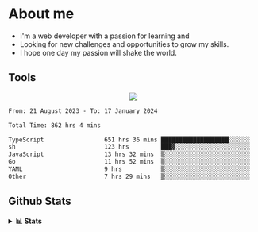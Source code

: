 
# About me
- I'm a web developer with a passion for learning and
- Looking for new challenges and opportunities to grow my skills.
- I hope one day my passion will shake the world.

## Tools
  
<p align="center">
  <a href="https://github.com/chaninlaw">
    <img src="https://skillicons.dev/icons?i=js,typescript,express,nodejs,react,next,postgres,mongodb,html,css,styledcomponents,tailwind,materialui,figma,git,github&perline=8" />
  </a>
</p>

<!--START_SECTION:waka-->

```txt
From: 21 August 2023 - To: 17 January 2024

Total Time: 862 hrs 4 mins

TypeScript                 651 hrs 36 mins ███████████████████░░░░░░   75.59 %
sh                         123 hrs         ███▓░░░░░░░░░░░░░░░░░░░░░   14.27 %
JavaScript                 13 hrs 32 mins  ▒░░░░░░░░░░░░░░░░░░░░░░░░   01.57 %
Go                         11 hrs 52 mins  ▒░░░░░░░░░░░░░░░░░░░░░░░░   01.38 %
YAML                       9 hrs           ▒░░░░░░░░░░░░░░░░░░░░░░░░   01.04 %
Other                      7 hrs 29 mins   ▒░░░░░░░░░░░░░░░░░░░░░░░░   00.87 %
```

<!--END_SECTION:waka-->

## Github Stats
<details close>
  <summary><b>📊 Stats</b></summary>
  <div align = "center">
    
<picture>
  <source
    srcset="https://github-readme-stats.vercel.app/api?username=chaninlaw&show_icons=true&theme=dark"
    media="(prefers-color-scheme: dark)"
  />
  <source
    srcset="https://github-readme-stats.vercel.app/api?username=chaninlaw&show_icons=true"
    media="(prefers-color-scheme: light), (prefers-color-scheme: no-preference)"
  />
  <img src="https://github-readme-stats.vercel.app/api?username=chaninlaw&show_icons=true" />
</picture>
    
<picture>
  <source
    srcset="https://github-readme-stats.vercel.app/api/top-langs/?username=chaninlaw&layout=donut&theme=dark"
    media="(prefers-color-scheme: dark)"
  />
  <source
    srcset="https://github-readme-stats.vercel.app/api/top-langs/?username=chaninlaw&layout=donut"
    media="(prefers-color-scheme: light), (prefers-color-scheme: no-preference)"
  />
  <img src="https://github-readme-stats.vercel.app/api/top-langs/?username=chaninlaw&layout=donut" />
</picture>
    
  </div>
  
</details>

